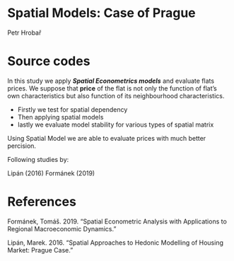 Spatial Models: Case of Prague
================
Petr Hrobař

# Source codes

In this study we apply ***Spatial Econometrics models*** and evaluate
flats prices. We suppose that **price** of the flat is not only the
function of flat’s own characteristics but also function of its
neighbourhood characteristics.

  - Firstly we test for spatial dependency
  - Then applying spatial models
  - lastly we evaluate model stability for various types of spatial
    matrix

Using Spatial Model we are able to evaluate prices with much better
percision.

Following studies by:

Lipán (2016) Formánek (2019)

# References

<div id="refs" class="references">

<div id="ref-formanek2019spatial">

Formánek, Tomáš. 2019. “Spatial Econometric Analysis with Applications
to Regional Macroeconomic Dynamics.”

</div>

<div id="ref-lipan2016spatial">

Lipán, Marek. 2016. “Spatial Approaches to Hedonic Modelling of Housing
Market: Prague Case.”

</div>

</div>
